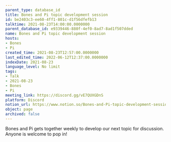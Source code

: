 ```yaml
---
parent_type: database_id
title: Bones and Pi topic development session
id: be2403c3-ee60-4ff1-801c-d1f56dfefb13
talktime: 2021-08-23T14:00:00.0000000
parent_database_id: e9339446-880f-4ef0-8ad7-8ad1f507dded
name: Bones and Pi topic development session
hosts:
- Bones
- Pi
created_time: 2021-08-23T12:57:00.0000000
last_edited_time: 2022-06-12T12:37:00.0000000
indexDate: 2021-08-23
language_level: No limit
tags:
- Talk
- 2021-08-23
- Bones
- Pi
meeting_link: https://discord.gg/vE7QUXGDnS
platform: Discord
notion_url: https://www.notion.so/Bones-and-Pi-topic-development-session-be2403c3ee604ff1801cd1f56dfefb13
object: page
archived: false
---
```


Bones and Pi gets together weekly to develop our next topic for discussion.
Anyone is welcome to pop in!










